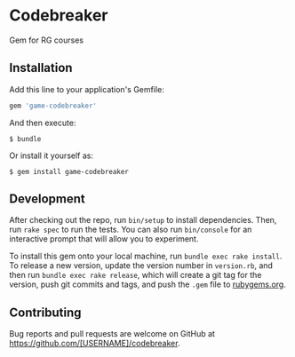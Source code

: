 # Codebreaker

Gem for RG courses

## Installation

Add this line to your application's Gemfile:

```ruby
gem 'game-codebreaker'
```

And then execute:

    $ bundle

Or install it yourself as:

    $ gem install game-codebreaker

## Development

After checking out the repo, run `bin/setup` to install dependencies. Then, run `rake spec` to run the tests. You can also run `bin/console` for an interactive prompt that will allow you to experiment.

To install this gem onto your local machine, run `bundle exec rake install`. To release a new version, update the version number in `version.rb`, and then run `bundle exec rake release`, which will create a git tag for the version, push git commits and tags, and push the `.gem` file to [rubygems.org](https://rubygems.org).

## Contributing

Bug reports and pull requests are welcome on GitHub at https://github.com/[USERNAME]/codebreaker.

